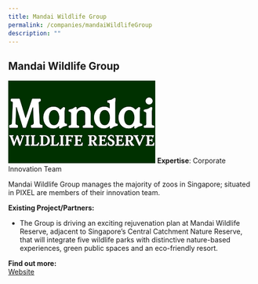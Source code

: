 ```yaml
---
title: Mandai Wildlife Group
permalink: /companies/mandaiWildlifeGroup
description: ""
---
```

## Mandai Wildlife Group
![Alt text for image on Isomer site](/images/Mandai.png)
**Expertise**: Corporate Innovation Team

Mandai Wildlife Group manages the majority of zoos in Singapore; situated in PIXEL are members of their innovation team. 

**Existing Project/Partners:**
* The Group is driving an exciting rejuvenation plan at Mandai Wildlife Reserve, adjacent to Singapore’s Central Catchment Nature Reserve, that will integrate five wildlife parks with distinctive nature-based experiences, green public spaces and an eco-friendly resort.




**Find out more:** \
[Website](https://www.mandai.com/en.html)